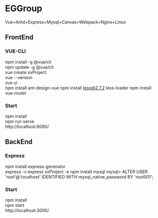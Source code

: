 # EGGroup  
Vue+Antd+Express+Mysql+Canvas+Webpack+Nginx+Linux
  
## FrontEnd
### VUE-CLI
npm install -g @vue/cli  
npm update -g @vue/cli  
vue create xxProject  
vue --version  
vue ui  
npm install ant-design-vue
npm install less@2.7.2 less-loader
npm install vue-router

### Start  
npm install  
npm run serve  
http://localhost:8080/

## BackEnd  
### Express
npm install express-generator  
express -v
express xxProject -e
npm install mysql
mysql> ALTER USER 'root'@'localhost' IDENTIFIED WITH mysql_native_password BY 'root001';

### Start
npm install  
npm start  
http://localhost:3000/